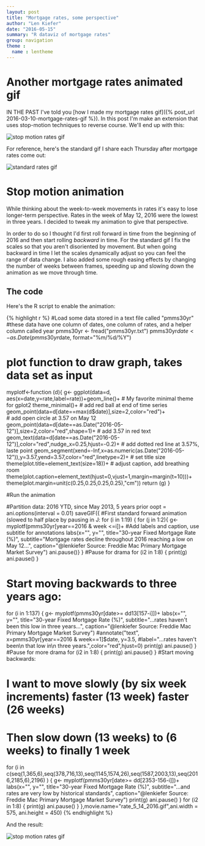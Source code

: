 ```yaml
---
layout: post
title: "Mortgage rates, some perspective"
author: "Len Kiefer"
date: "2016-05-15"
summary: "R dataviz of mortgage rates"
group: navigation
theme :
  name : lentheme
---
```



# Another mortgage rates animated gif

IN THE PAST I've told you [how I made my mortgage rates gif]({% post_url 2016-03-10-mortgage-rates-gif %}). In this post I'm make an extension that uses stop-motion techniques to reverse course. We'll end up with this:

<img src="{{ site.url }}/img/charts_may_15_2016/rate_5_14_2016.gif" alt="stop motion rates gif"/>

For reference, here's the standard gif I share each Thursday after mortgage rates come out:

<img src="{{ site.url }}/img/charts_may_15_2016/rate_5_12_2016.gif" alt="standard rates gif"/>

# Stop motion animation

While thinking about the week-to-week movements in rates it's easy to lose longer-term perspective.  Rates in the week of May 12, 2016 were the lowest in three years.  I decided to tweak my animation to give that perspective.

In order to do so I thought I'd first roll forward in time from the beginning of 2016 and then start rolling *backward* in time.  For the standard gif I fix the scales so that you aren't disoriented by movement. But when going backward in time I let the scales dynamically adjust so you can feel the range of data change. I also added some rough easing effects by changing the number of weeks between frames, speeding up and slowing down the animation as we move through time.

## The code

Here's the R script to enable the animation:


{% highlight r %}
#Load some data stored in a text file called "pmms30yr"
#these data have one column of dates, one column of rates, and a helper column called year
pmms30yr <- fread("pmms30yr.txt")
pmms30yr$date<-as.Date(pmms30yr$date, format="%m/%d/%Y")


# plot function to draw graph, takes data set as input
myplotf<-function (d){
  g<-
    ggplot(data=d, aes(x=date,y=rate,label=rate))+geom_line()+
    # My favorite minimal theme for gplot2
    theme_minimal()+
    # add red ball at end of time series
    geom_point(data=d[date==max(d$date)],size=2,color="red")+  
    # add open circle at 3.57 on May 12
    geom_point(data=d[date==as.Date("2016-05-12")],size=2,color="red",shape=1)+ 
    # add 3.57 in red text
    geom_text(data=d[date==as.Date("2016-05-12")],color="red",nudge_x=0.25,hjust=-0.2)+
    # add dotted red line at 3.57%, laste point
    geom_segment(xend=-Inf,x=as.numeric(as.Date("2016-05-12")),y=3.57,yend=3.57,color="red",linetype=2)+
    # set title size
    theme(plot.title=element_text(size=18))+
    # adjust caption, add breathing room
    theme(plot.caption=element_text(hjust=0,vjust=1,margin=margin(t=10)))+
    theme(plot.margin=unit(c(0.25,0.25,0.25,0.25),"cm"))
  return (g)
  }

#Run the animation

#Partition data: 2016 YTD, since May 2013, 5 years prior
oopt = ani.options(interval = 0.01)
saveGIF({
  #First standard forward animation (slowed to half place by pausing in J:
  for (i in 1:19) {
  for (j in 1:2){
    g<-myplotf(pmms30yr[year==2016 & week <=i])+
      #Add labels and caption, use subtitle for annotations
      labs(x="", y="",
         title="30-year Fixed Mortgage Rate (%)",
         subtitle="Mortgage rates decline throughout 2016 reaching a low on May 12...",
         caption="@lenkiefer Source: Freddie Mac Primary Mortgage Market Survey")
  ani.pause()}
}
  #Pause for drama
    for (i2 in 1:8) {
    print(g)
    ani.pause()
  }
  # Start moving backwards to three years ago:
  for (i in 1:137) {
    g<-
      myplotf(pmms30yr[date>= dd13[157-i]])+
      labs(x="", y="",
           title="30-year Fixed Mortgage Rate (%)",
           subtitle="...rates haven't been this low in three years...",
           caption="@lenkiefer Source: Freddie Mac Primary Mortgage Market Survey")
      #annotate("text", x=pmms30yr[year==2016 & week==1]$date, y=3.5, 
               #label="...rates haven't been\n that low in\n three years.",color="red",hjust=0)
    print(g)
    ani.pause()
  }
  #Pause for more drama
  for (i2 in 1:8) {
    print(g)
    ani.pause()
  }
  #Start moving backwards:
  #   I want to move slowly (by six week increments) faster (13 week) faster (26 weeks)
  #   Then slow down (13 weeks) to (6 weeks) to finally 1 week
  for (i in c(seq(1,365,6),seq(378,716,13),seq(1145,1574,26),seq(1587,2003,13),seq(2016,2185,6),2196) ) {
    g<-
      myplotf(pmms30yr[date>= dd[2353-156-i]])+
      labs(x="", y="",
           title="30-year Fixed Mortgage Rate (%)",
           subtitle="...and rates are very low by historical standards",
           caption="@lenkiefer Source: Freddie Mac Primary Mortgage Market Survey")
    print(g)
    ani.pause()
  }
  for (i2 in 1:8) {
    print(g)
    ani.pause()
  }
},movie.name="rate_5_14_2016.gif",ani.width = 575, ani.height = 450)
{% endhighlight %}

And the result:

<img src="{{ site.url }}/img/charts_may_15_2016/rate_5_14_2016.gif" alt="stop motion rates gif"/>



